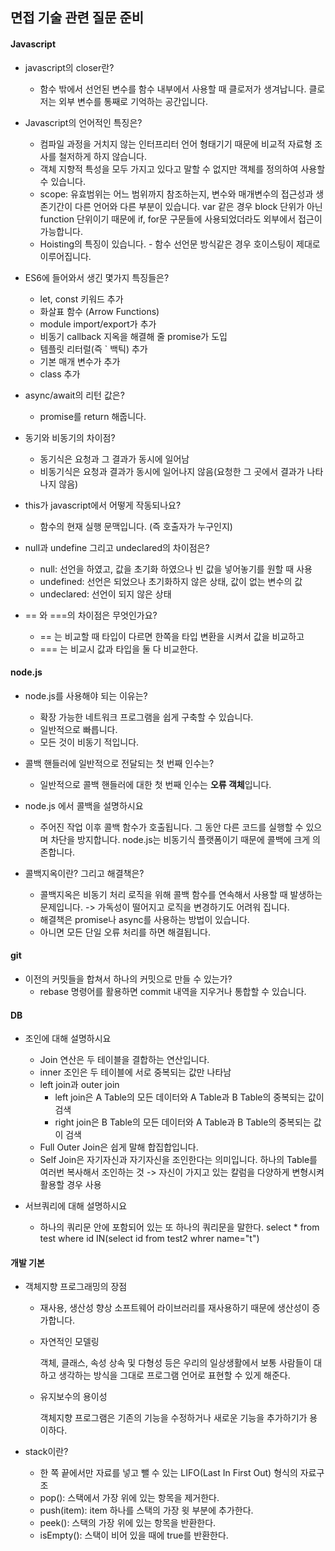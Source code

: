 ## 면접 기술 관련 질문 준비

#### Javascript

- javascript의 closer란?
  - 함수 밖에서 선언된 변수를 함수 내부에서 사용할 때 클로저가 생겨납니다.
    클로저는 외부 변수를 통째로 기억하는 공간입니다.
- Javascript의 언어적인 특징은?
  - 컴파일 과정을 거치지 않는 인터프리터 언어 형태기기 때문에 비교적 자료형 조사를 철저하게 하지 않습니다.
  - 객체 지향적 특성을 모두 가지고 있다고 말할 수 없지만 객체를 정의하여 사용할 수 있습니다.
  - scope: 유효범위는 어느 범위까지 참조하는지, 변수와 매개변수의 접근성과 생존기간이 다른 언어와 다른 부분이 있습니다. var 같은 경우 block 단위가 아닌 function 단위이기 때문에 if, for문 구문들에 사용되었더라도 외부에서 접근이 가능합니다.
  - Hoisting의 특징이 있습니다.  - 함수 선언문 방식같은 경우 호이스팅이 제대로 이루어집니다. 
- ES6에 들어와서 생긴 몇가지 특징들은?
  - let, const 키워드 추가
  - 화살표 함수 (Arrow Functions)
  - module import/export가 추가
  - 비동기 callback 지옥을 해결해 줄 promise가 도입
  - 템플릿 리터럴(즉 ` 백틱) 추가
  - 기본 매개 변수가 추가
  - class 추가
- async/await의 리턴 값은?
  - promise를 return 해줍니다. 

- 동기와 비동기의 차이점?
  - 동기식은 요청과 그 결과가 동시에 일어남
  - 비동기식은 요청과 결과가 동시에 일어나지 않음(요청한 그 곳에서 결과가 나타나지 않음)

- this가 javascript에서 어떻게 작동되나요?
  - 함수의 현재 실행 문맥입니다. (즉 호출자가 누구인지)

- null과 undefine 그리고 undeclared의 차이점은?
  - null: 선언을 하였고, 값을 초기화 하였으나 빈 값을 넣어놓기를 원할 때 사용
  - undefined: 선언은 되었으나 초기화하지 않은 상태, 값이 없는 변수의 값
  - undeclared: 선언이 되지 않은 상태
- == 와 ===의 차이점은 무엇인가요?
  - == 는 비교할 때 타입이 다르면 한쪽을 타입 변환을 시켜서 값을 비교하고
  - === 는 비교시 값과 타입을 둘 다 비교한다. 

#### node.js 

- node.js를 사용해야 되는 이유는?
  - 확장 가능한 네트워크 프로그램을 쉽게 구축할 수 있습니다. 
  - 일반적으로 빠릅니다.
  - 모든 것이 비동기 적입니다. 

- 콜백 핸들러에 일반적으로 전달되는 첫 번째 인수는?
  - 일반적으로 콜백 핸들러에 대한 첫 번째 인수는 **오류 객체**입니다. 
- node.js 에서 콜백을 설명하시요
  - 주어진 작업 이후 콜백 함수가 호출됩니다. 그 동안 다른 코드를 실행할 수 있으며 차단을 방지합니다. node.js는 비동기식 플랫폼이기 때문에 콜백에 크게 의존합니다. 
- 콜백지옥이란? 그리고 해결책은?
  - 콜백지옥은 비동기 처리 로직을 위해 콜백 함수를 연속해서 사용할 때 발생하는 문제입니다. -> 가독성이 떨어지고 로직을 변경하기도 어려워 집니다. 
  - 해결책은 promise나 async를 사용하는 방법이 있습니다. 
  - 아니면 모든 단일 오류 처리를 하면 해결됩니다. 

#### git

- 이전의 커밋들을 합쳐서 하나의 커밋으로 만들 수 있는가?
  - rebase 명령어를 활용하면 commit 내역을 지우거나 통합할 수 있습니다.



#### DB

- 조인에 대해 설명하시요

  - Join 연산은 두 테이블을 결합하는 연산입니다. 
  - inner 조인은 두 테이블에 서로 중복되는 값만 나타남
  - left join과 outer join
    - left join은 A Table의 모든 데이터와 A Table과 B Table의 중복되는 값이 검색
    - right join은 B Table의 모든 데이터와 A Table과 B Table의 중복되는 값이 검색
  - Full Outer Join은 쉽게 말해 합집합입니다.
  - Self Join은 자기자신과 자기자신을 조인한다는 의미입니다. 
    하나의 Table를 여러번 복사해서 조인하는 것 -> 자신이 가지고 있는 칼럼을 다양하게 변형시켜 활용할 경우 사용

- 서브쿼리에 대해 설명하시요

  - 하나의 쿼리문 안에 포함되어 있는 또 하나의 쿼리문을 말한다.
    select * from test where id IN(select id from test2 whrer name="t")

  

#### 개발 기본

- 객체지향 프로그래밍의 장점

  - 재사용, 생산성 향상
    소프트웨어 라이브러리를 재사용하기 때문에 생산성이 증가합니다. 

  - 자연적인 모델링

    객체, 클래스, 속성 상속 및 다형성 등은 우리의 일상생활에서 보통 사람들이 대하고 생각하는 방식을 그대로 프로그램 언어로 표현할 수 있게 해준다.

  - 유지보수의 용이성

    객체지향 프로그램은 기존의 기능을 수정하거나 새로운 기능을 추가하기가 용이하다. 

- stack이란?

  - 한 쪽 끝에서만 자료를 넣고 뺄 수 있는 LIFO(Last In First Out) 형식의 자료구조
  - pop(): 스택에서 가장 위에 있는 항목을 제거한다.
  - push(item): item 하나를 스택의 가장 윗 부분에 추가한다.
  - peek(): 스택의 가장 위에 있는 항목을 반환한다.
  - isEmpty(): 스택이 비어 있을 때에 true를 반환한다.